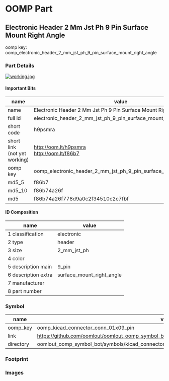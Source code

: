 # OOMP Part  
## Electronic Header 2 Mm Jst Ph 9 Pin Surface Mount Right Angle  
  
oomp key: oomp_electronic_header_2_mm_jst_ph_9_pin_surface_mount_right_angle  
  
### Part Details  
  
[![working.jpg](working_600.jpg)](working.jpg)  
  
#### Important Bits  
| name | value | 
| --- | --- | 
| name | Electronic Header 2 Mm Jst Ph 9 Pin Surface Mount Right Angle | 
| full id | electronic_header_2_mm_jst_ph_9_pin_surface_mount_right_angle | 
| short code | h9psmra | 
| short link<br>(not yet working) | http://oom.lt/h9psmra<br>http://oom.lt/f86b7 | 
| oomp key | oomp_electronic_header_2_mm_jst_ph_9_pin_surface_mount_right_angle | 
| md5_5 | f86b7 | 
| md5_10 | f86b74a26f | 
| md5 | f86b74a26f778d9a0c2f34510c2c7fbf | 
#### ID Composition  
| name | value | 
| --- | --- | 
| 1 classification | electronic | 
| 2 type | header | 
| 3 size | 2_mm_jst_ph | 
| 4 color |  | 
| 5 description main | 9_pin | 
| 6 description extra | surface_mount_right_angle | 
| 7 manufacturer |  | 
| 8 part number |  | 
### Symbol  
| name | value | 
| --- | --- | 
| oomp_key | oomp_kicad_connector_conn_01x09_pin | 
| link | https://github.com/oomlout/oomlout_oomp_symbol_bot/tree/main/symbols/kicad_connector_conn_01x09_pin | 
| directory | oomlout_oomp_symbol_bot/symbols/kicad_connector_conn_01x09_pin//working/working.kicad_sym | 
### Footprint  
### Images  
